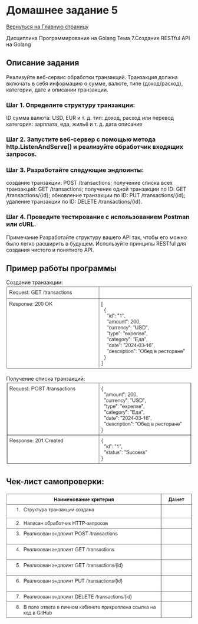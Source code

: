# Домашнее задание 5

[Вернуться на Главную страницу](../../../README.MD)

Дисциплина
Программирование на Golang
Тема 7.Создание RESTful API на Golang

## Описание задания

Реализуйте веб-сервис обработки транзакций. Транзакция должна включать в себя информацию о сумме, валюте, типе (доход/расход), категории, дате и описании транзакции.

### Шаг 1. Определите структуру транзакции:
ID
сумма
валюта: USD, EUR и т. д.
тип: доход, расход или перевод
категория: зарплата, еда, жильё и т. д.
дата
описание
### Шаг 2. Запустите веб-сервер с помощью метода http.ListenAndServe() и реализуйте обработчик входящих запросов.

### Шаг 3. Разработайте следующие эндпоинты:
создание транзакции: POST /transactions;
получение списка всех транзакций: GET /transactions;
получение одной транзакции по ID: GET /transactions/{id};
обновление транзакции по ID: PUT /transactions/{id};
удаление транзакции по ID: DELETE /transactions/{id}.

### Шаг 4. Проведите тестирование с использованием Postman или cURL.
Примечание
Разработайте структуру вашего API так, чтобы его можно было легко расширить в будущем. Используйте принципы RESTful для создания чистого и понятного API.

## Пример работы программы

Создание транзакции:
![alt text](./assets/GET.png)

Получение списка транзакций:
![alt text](./assets/POST.png)

## Чек-лист самопроверки:

![alt text](./assets/RESTful.png)
